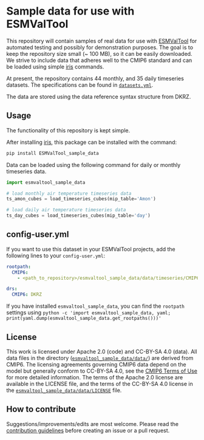 # Sample data for use with ESMValTool

This repository will contain samples of real data for use with [ESMValTool](https://github.com/ESMValGroup/ESMValTool) for automated testing and possibly for demonstration purposes.
The goal is to keep the repository size small (~ 100 MB), so it can be easily downloaded. We strive to include data that adheres well to the CMIP6 standard and can be loaded using simple [iris](https://github.com/SciTools/iris) commands.

At present, the repository contains 44 monthly, and 35 daily timeseries datasets. The specifications can be found in [`datasets.yml`](esmvaltool_sample_data/datasets.yml).

The data are stored using the data reference syntax structure from DKRZ.

## Usage

The functionality of this repository is kept simple.

After installing [iris](https://scitools-iris.readthedocs.io/en/latest/installing.html), this package can be installed with the command:

```bash
pip install ESMValTool_sample_data
```

Data can be loaded using the following command for daily or monthly timeseries data.

```python
import esmvaltool_sample_data

# load monthly air temperature timeseries data
ts_amon_cubes = load_timeseries_cubes(mip_table='Amon')

# load daily air temperature timeseries data
ts_day_cubes = load_timeseries_cubes(mip_table='day')
```

## config-user.yml

If you want to use this dataset in your ESMValTool projects, add the following lines to your `config-user.yml`:

```yaml
rootpath:
  CMIP6:
    - <path_to_repository>/esmvaltool_sample_data/data/timeseries/CMIP6

drs:
  CMIP6: DKRZ
```

If you have installed `esmvaltool_sample_data`, you can find the `rootpath` settings using `python -c 'import esmvaltool_sample_data, yaml; print(yaml.dump(esmvaltool_sample_data.get_rootpaths()))'`

## License

This work is licensed under Apache 2.0 (code) and CC-BY-SA 4.0 (data).
All data files in the directory ([`esmvaltool_sample_data/data/`](esmvaltool_sample_data/data/)) are derived from CMIP6.
The licensing agreements governing CMIP6 data depend on the model but generally conform to CC-BY-SA 4.0, see the [CMIP6 Terms of Use](https://pcmdi.llnl.gov/CMIP6/TermsOfUse) for more detailed information.
The terms of the Apache 2.0 license are available in the LICENSE file, and the terms of the CC-BY-SA 4.0 license in the [`esmvaltool_sample_data/data/LICENSE`](esmvaltool_sample_data/data/LICENSE) file.

## How to contribute

Suggestions/improvements/edits are most welcome. Please read the [contribution guidelines](CONTRIBUTING.md) before creating an issue or a pull request.
